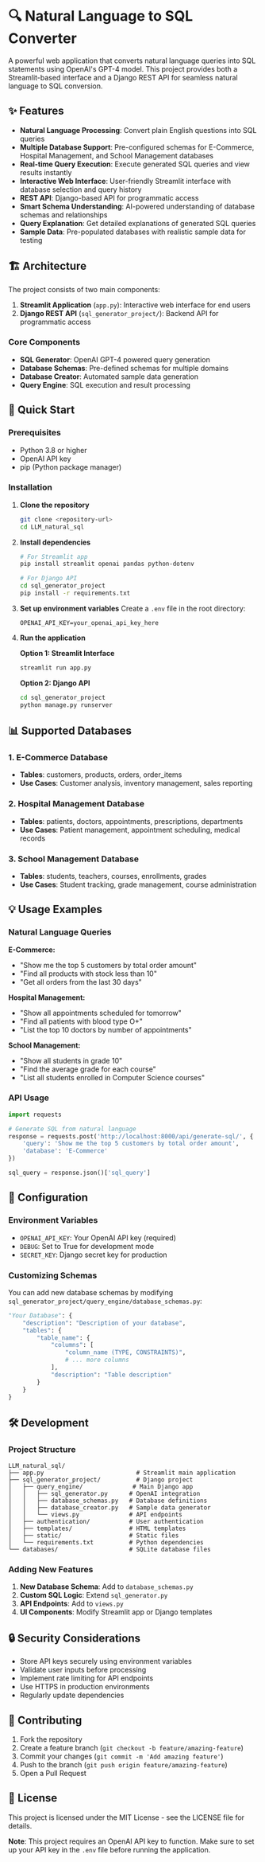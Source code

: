# 🔍 Natural Language to SQL Converter

A powerful web application that converts natural language queries into SQL statements using OpenAI's GPT-4 model. This project provides both a Streamlit-based interface and a Django REST API for seamless natural language to SQL conversion.

## ✨ Features

- **Natural Language Processing**: Convert plain English questions into SQL queries
- **Multiple Database Support**: Pre-configured schemas for E-Commerce, Hospital Management, and School Management databases
- **Real-time Query Execution**: Execute generated SQL queries and view results instantly
- **Interactive Web Interface**: User-friendly Streamlit interface with database selection and query history
- **REST API**: Django-based API for programmatic access
- **Smart Schema Understanding**: AI-powered understanding of database schemas and relationships
- **Query Explanation**: Get detailed explanations of generated SQL queries
- **Sample Data**: Pre-populated databases with realistic sample data for testing

## 🏗️ Architecture

The project consists of two main components:

1. **Streamlit Application** (`app.py`): Interactive web interface for end users
2. **Django REST API** (`sql_generator_project/`): Backend API for programmatic access

### Core Components

- **SQL Generator**: OpenAI GPT-4 powered query generation
- **Database Schemas**: Pre-defined schemas for multiple domains
- **Database Creator**: Automated sample data generation
- **Query Engine**: SQL execution and result processing

## 🚀 Quick Start

### Prerequisites

- Python 3.8 or higher
- OpenAI API key
- pip (Python package manager)

### Installation

1. **Clone the repository**
   ```bash
   git clone <repository-url>
   cd LLM_natural_sql
   ```

2. **Install dependencies**
   ```bash
   # For Streamlit app
   pip install streamlit openai pandas python-dotenv

   # For Django API
   cd sql_generator_project
   pip install -r requirements.txt
   ```

3. **Set up environment variables**
   Create a `.env` file in the root directory:
   ```env
   OPENAI_API_KEY=your_openai_api_key_here
   ```

4. **Run the application**

   **Option 1: Streamlit Interface**
   ```bash
   streamlit run app.py
   ```

   **Option 2: Django API**
   ```bash
   cd sql_generator_project
   python manage.py runserver
   ```

## 📊 Supported Databases

### 1. E-Commerce Database
- **Tables**: customers, products, orders, order_items
- **Use Cases**: Customer analysis, inventory management, sales reporting

### 2. Hospital Management Database
- **Tables**: patients, doctors, appointments, prescriptions, departments
- **Use Cases**: Patient management, appointment scheduling, medical records

### 3. School Management Database
- **Tables**: students, teachers, courses, enrollments, grades
- **Use Cases**: Student tracking, grade management, course administration

## 💡 Usage Examples

### Natural Language Queries

**E-Commerce:**
- "Show me the top 5 customers by total order amount"
- "Find all products with stock less than 10"
- "Get all orders from the last 30 days"

**Hospital Management:**
- "Show all appointments scheduled for tomorrow"
- "Find all patients with blood type O+"
- "List the top 10 doctors by number of appointments"

**School Management:**
- "Show all students in grade 10"
- "Find the average grade for each course"
- "List all students enrolled in Computer Science courses"

### API Usage

```python
import requests

# Generate SQL from natural language
response = requests.post('http://localhost:8000/api/generate-sql/', {
    'query': 'Show me the top 5 customers by total order amount',
    'database': 'E-Commerce'
})

sql_query = response.json()['sql_query']
```

## 🔧 Configuration

### Environment Variables

- `OPENAI_API_KEY`: Your OpenAI API key (required)
- `DEBUG`: Set to True for development mode
- `SECRET_KEY`: Django secret key for production

### Customizing Schemas

You can add new database schemas by modifying `sql_generator_project/query_engine/database_schemas.py`:

```python
"Your Database": {
    "description": "Description of your database",
    "tables": {
        "table_name": {
            "columns": [
                "column_name (TYPE, CONSTRAINTS)",
                # ... more columns
            ],
            "description": "Table description"
        }
    }
}
```

## 🛠️ Development

### Project Structure

```
LLM_natural_sql/
├── app.py                          # Streamlit main application
├── sql_generator_project/          # Django project
│   ├── query_engine/              # Main Django app
│   │   ├── sql_generator.py      # OpenAI integration
│   │   ├── database_schemas.py   # Database definitions
│   │   ├── database_creator.py   # Sample data generator
│   │   └── views.py              # API endpoints
│   ├── authentication/           # User authentication
│   ├── templates/                # HTML templates
│   ├── static/                   # Static files
│   └── requirements.txt          # Python dependencies
└── databases/                    # SQLite database files
```

### Adding New Features

1. **New Database Schema**: Add to `database_schemas.py`
2. **Custom SQL Logic**: Extend `sql_generator.py`
3. **API Endpoints**: Add to `views.py`
4. **UI Components**: Modify Streamlit app or Django templates

## 🔒 Security Considerations

- Store API keys securely using environment variables
- Validate user inputs before processing
- Implement rate limiting for API endpoints
- Use HTTPS in production environments
- Regularly update dependencies

## 🤝 Contributing

1. Fork the repository
2. Create a feature branch (`git checkout -b feature/amazing-feature`)
3. Commit your changes (`git commit -m 'Add amazing feature'`)
4. Push to the branch (`git push origin feature/amazing-feature`)
5. Open a Pull Request

## 📝 License

This project is licensed under the MIT License - see the LICENSE file for details.

**Note**: This project requires an OpenAI API key to function. Make sure to set up your API key in the `.env` file before running the application.
